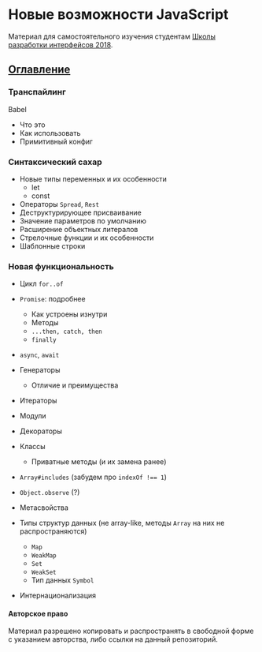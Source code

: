 # Новые возможности JavaScript

Материал для самостоятельного изучения студентам [Школы разработки интерфейсов 2018](https://academy.yandex.ru/).

## [Оглавление](CONTENTS.md)

### Транспайлинг

Babel

- Что это
- Как использовать
- Примитивный конфиг

### Синтаксический сахар

- Новые типы переменных и их особенности
  - let
  - const
- Операторы `Spread`, `Rest`
- Деструктурирующее присваивание
- Значение параметров по умолчанию
- Расширение объектных литералов
- Стрелочные функции и их особенности
- Шаблонные строки

### Новая функциональность

- Цикл `for..of`
- `Promise`: подробнее
  - Как устроены изнутри
  - Методы
  - `...then, catch, then`
  - `finally`
- `async`, `await`
- Генераторы
  - Отличие и преимущества
- Итераторы

- Модули
- Декораторы
- Классы
  - Приватные методы (и их замена ранее)
- `Array#includes` (забудем про `indexOf !== 1`)
- `Object.observe` (?)
- Метасвойства
- Типы структур данных (не array-like, методы `Array` на них не распространяются)
  - `Map`
  - `WeakMap`
  - `Set`
  - `WeakSet`
  - Тип данных `Symbol`
- Интернационализация

#### Авторское право

Материал разрешено копировать и распространять в свободной форме с указанием авторства, либо ссылки на данный репозиторий.

